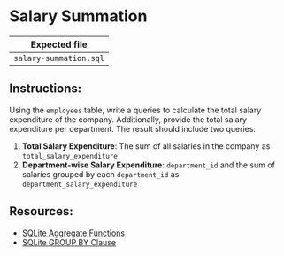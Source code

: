 # Salary Summation

| Expected file |
| ------------- |
| `salary-summation.sql` |

## Instructions:

Using the `employees` table, write a queries to calculate the total salary expenditure of the company. Additionally, provide the total salary expenditure per department. The result should include two queries:

1. **Total Salary Expenditure**: The sum of all salaries in the company as `total_salary_expenditure`
2. **Department-wise Salary Expenditure**: `department_id` and the sum of salaries grouped by each `department_id` as `department_salary_expenditure`

## Resources:

- [SQLite Aggregate Functions](https://www.sqlite.org/lang_aggfunc.html#sum:~:text=Descriptions%20of%20built%2Din%20aggregate%20functions)
- [SQLite GROUP BY Clause](https://www.sqlitetutorial.net/sqlite-group-by/)

